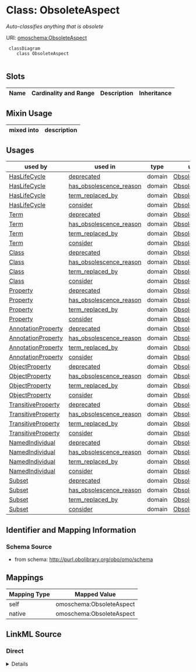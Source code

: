 # Class: ObsoleteAspect
_Auto-classifies anything that is obsolete_




URI: [omoschema:ObsoleteAspect](http://purl.obolibrary.org/obo/omo/schema/ObsoleteAspect)


```{mermaid}
 classDiagram
    class ObsoleteAspect
      
```



<!-- no inheritance hierarchy -->


## Slots

| Name | Cardinality and Range | Description | Inheritance |
| ---  | --- | --- | --- |
## Mixin Usage

| mixed into | description |
| --- | --- |




## Usages

| used by | used in | type | used |
| ---  | --- | --- | --- |
| [HasLifeCycle](HasLifeCycle.md) | [deprecated](deprecated.md) | domain | [ObsoleteAspect](ObsoleteAspect.md) |
| [HasLifeCycle](HasLifeCycle.md) | [has_obsolescence_reason](has_obsolescence_reason.md) | domain | [ObsoleteAspect](ObsoleteAspect.md) |
| [HasLifeCycle](HasLifeCycle.md) | [term_replaced_by](term_replaced_by.md) | domain | [ObsoleteAspect](ObsoleteAspect.md) |
| [HasLifeCycle](HasLifeCycle.md) | [consider](consider.md) | domain | [ObsoleteAspect](ObsoleteAspect.md) |
| [Term](Term.md) | [deprecated](deprecated.md) | domain | [ObsoleteAspect](ObsoleteAspect.md) |
| [Term](Term.md) | [has_obsolescence_reason](has_obsolescence_reason.md) | domain | [ObsoleteAspect](ObsoleteAspect.md) |
| [Term](Term.md) | [term_replaced_by](term_replaced_by.md) | domain | [ObsoleteAspect](ObsoleteAspect.md) |
| [Term](Term.md) | [consider](consider.md) | domain | [ObsoleteAspect](ObsoleteAspect.md) |
| [Class](Class.md) | [deprecated](deprecated.md) | domain | [ObsoleteAspect](ObsoleteAspect.md) |
| [Class](Class.md) | [has_obsolescence_reason](has_obsolescence_reason.md) | domain | [ObsoleteAspect](ObsoleteAspect.md) |
| [Class](Class.md) | [term_replaced_by](term_replaced_by.md) | domain | [ObsoleteAspect](ObsoleteAspect.md) |
| [Class](Class.md) | [consider](consider.md) | domain | [ObsoleteAspect](ObsoleteAspect.md) |
| [Property](Property.md) | [deprecated](deprecated.md) | domain | [ObsoleteAspect](ObsoleteAspect.md) |
| [Property](Property.md) | [has_obsolescence_reason](has_obsolescence_reason.md) | domain | [ObsoleteAspect](ObsoleteAspect.md) |
| [Property](Property.md) | [term_replaced_by](term_replaced_by.md) | domain | [ObsoleteAspect](ObsoleteAspect.md) |
| [Property](Property.md) | [consider](consider.md) | domain | [ObsoleteAspect](ObsoleteAspect.md) |
| [AnnotationProperty](AnnotationProperty.md) | [deprecated](deprecated.md) | domain | [ObsoleteAspect](ObsoleteAspect.md) |
| [AnnotationProperty](AnnotationProperty.md) | [has_obsolescence_reason](has_obsolescence_reason.md) | domain | [ObsoleteAspect](ObsoleteAspect.md) |
| [AnnotationProperty](AnnotationProperty.md) | [term_replaced_by](term_replaced_by.md) | domain | [ObsoleteAspect](ObsoleteAspect.md) |
| [AnnotationProperty](AnnotationProperty.md) | [consider](consider.md) | domain | [ObsoleteAspect](ObsoleteAspect.md) |
| [ObjectProperty](ObjectProperty.md) | [deprecated](deprecated.md) | domain | [ObsoleteAspect](ObsoleteAspect.md) |
| [ObjectProperty](ObjectProperty.md) | [has_obsolescence_reason](has_obsolescence_reason.md) | domain | [ObsoleteAspect](ObsoleteAspect.md) |
| [ObjectProperty](ObjectProperty.md) | [term_replaced_by](term_replaced_by.md) | domain | [ObsoleteAspect](ObsoleteAspect.md) |
| [ObjectProperty](ObjectProperty.md) | [consider](consider.md) | domain | [ObsoleteAspect](ObsoleteAspect.md) |
| [TransitiveProperty](TransitiveProperty.md) | [deprecated](deprecated.md) | domain | [ObsoleteAspect](ObsoleteAspect.md) |
| [TransitiveProperty](TransitiveProperty.md) | [has_obsolescence_reason](has_obsolescence_reason.md) | domain | [ObsoleteAspect](ObsoleteAspect.md) |
| [TransitiveProperty](TransitiveProperty.md) | [term_replaced_by](term_replaced_by.md) | domain | [ObsoleteAspect](ObsoleteAspect.md) |
| [TransitiveProperty](TransitiveProperty.md) | [consider](consider.md) | domain | [ObsoleteAspect](ObsoleteAspect.md) |
| [NamedIndividual](NamedIndividual.md) | [deprecated](deprecated.md) | domain | [ObsoleteAspect](ObsoleteAspect.md) |
| [NamedIndividual](NamedIndividual.md) | [has_obsolescence_reason](has_obsolescence_reason.md) | domain | [ObsoleteAspect](ObsoleteAspect.md) |
| [NamedIndividual](NamedIndividual.md) | [term_replaced_by](term_replaced_by.md) | domain | [ObsoleteAspect](ObsoleteAspect.md) |
| [NamedIndividual](NamedIndividual.md) | [consider](consider.md) | domain | [ObsoleteAspect](ObsoleteAspect.md) |
| [Subset](Subset.md) | [deprecated](deprecated.md) | domain | [ObsoleteAspect](ObsoleteAspect.md) |
| [Subset](Subset.md) | [has_obsolescence_reason](has_obsolescence_reason.md) | domain | [ObsoleteAspect](ObsoleteAspect.md) |
| [Subset](Subset.md) | [term_replaced_by](term_replaced_by.md) | domain | [ObsoleteAspect](ObsoleteAspect.md) |
| [Subset](Subset.md) | [consider](consider.md) | domain | [ObsoleteAspect](ObsoleteAspect.md) |






## Identifier and Mapping Information







### Schema Source


* from schema: http://purl.obolibrary.org/obo/omo/schema





## Mappings

| Mapping Type | Mapped Value |
| ---  | ---  |
| self | omoschema:ObsoleteAspect |
| native | omoschema:ObsoleteAspect |


## LinkML Source

<!-- TODO: investigate https://stackoverflow.com/questions/37606292/how-to-create-tabbed-code-blocks-in-mkdocs-or-sphinx -->

### Direct

<details>
```yaml
name: ObsoleteAspect
description: Auto-classifies anything that is obsolete
from_schema: http://purl.obolibrary.org/obo/omo/schema
rank: 1000
mixin: true
slot_usage:
  label:
    name: label
    pattern: ^obsolete
classification_rules:
- slot_conditions:
    deprecated:
      name: deprecated
      equals_expression: 'true'

```
</details>

### Induced

<details>
```yaml
name: ObsoleteAspect
description: Auto-classifies anything that is obsolete
from_schema: http://purl.obolibrary.org/obo/omo/schema
rank: 1000
mixin: true
slot_usage:
  label:
    name: label
    pattern: ^obsolete
classification_rules:
- slot_conditions:
    deprecated:
      name: deprecated
      equals_expression: 'true'

```
</details>